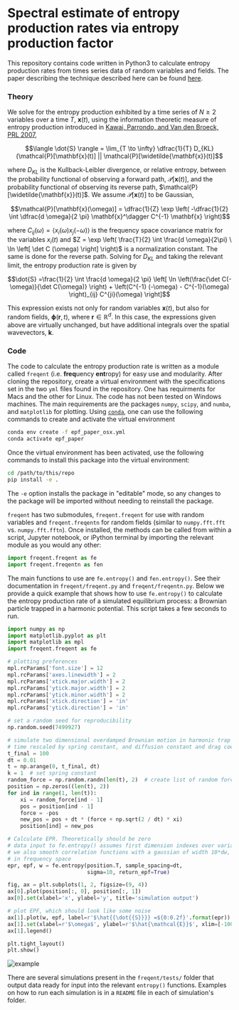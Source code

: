 # Spectral estimate of entropy production rates via entropy production factor
This repository contains code written in Python3 to calculate entropy production rates from times series data of random variables and fields. The paper describing the technique described here can be found [here](https://arxiv.org/abs/1911.10696).

### Theory
We solve for the entropy production exhibited by a time series of $`N \geq 2`$ variables over a time $`T`$, $`\mathbf{x}(t)`$, using the information theoretic measure of entropy production introduced in [Kawai, Parrondo, and Van den Broeck, PRL 2007](https://link.aps.org/doi/10.1103/PhysRevLett.98.080602),

```math
\langle \dot{S} \rangle = \lim_{T \to \infty} \dfrac{1}{T} D_{KL}(\mathcal{P}[\mathbf{x}(t)] || \mathcal{P}[\widetilde{\mathbf{x}}(t)]
```

where $`D_{KL}`$ is the Kullback-Leibler divergence, or relative entropy, between the probability functional of observing a forward path, $`\mathcal{P}[\mathbf{x}(t)]`$, and the probability functional of observing its reverse path, $`\mathcal{P}[\widetilde{\mathbf{x}}(t)]`$. We assume $`\mathcal{P}[\mathbf{x}(t)]`$ to be Gaussian,

```math
\mathcal{P}[\mathbf{x}(\omega)] = \dfrac{1}{Z} \exp \left( -\dfrac{1}{2} \int \dfrac{d \omega}{2 \pi} \mathbf{x}^\dagger C^{-1} \mathbf{x} \right)
```

where $`C_{ij}(\omega) = \langle x_i(\omega) x_j(-\omega) \rangle`$ is the frequency space covariance matrix for the variables $`x_i(t)`$ and $`Z = \exp \left(  \frac{T}{2} \int \frac{d \omega}{2\pi} \ \ln \left[ \det C (\omega) \right]  \right)`$ is a normalization constant. The same is done for the reverse path. Solving for $`D_{KL}`$ and taking the relevant limit, the entropy production rate is given by

```math
\dot{S} =\frac{1}{2} \int \frac{d \omega}{2 \pi} \left[ \ln \left(\frac{\det C(-\omega)}{\det C(\omega)} \right) + \left(C^{-1} (-\omega) - C^{-1}(\omega) \right)_{ij} C^{ji}(\omega) \right]
```

This expression exists not only for random variables $`\mathbf{x}(t)`$, but also for random fields, $`\boldsymbol{\phi}(\mathbf{r}, t)`$, where $`\mathbf{r} \in \mathbb{R}^d`$. In this case, the expressions given above are virtually unchanged, but have additional integrals over the spatial wavevectors, $`\mathbf{k}`$.

### Code
The code to calculate the entropy production rate is written as a module called `freqent` (i.e. **freq**uency **ent**ropy) for easy use and modularity. After cloning the repository, create a virtual environment with the specifications set in the two `yml` files found in the repository. One has requirments for Macs and the other for Linux. The code has not been tested on Windows machines. The main requirements are the packages `numpy`, `scipy`, and `numba`, and `matplotlib` for plotting. Using [`conda`](https://docs.conda.io/en/latest/), one can use the following commands to create and activate the virtual environment
```bash
conda env create -f epf_paper_osx.yml
conda activate epf_paper
```
Once the virtual environment has been activated, use the following commands to install this package into the virtual environment:
```bash
cd /path/to/this/repo
pip install -e .
```
The `-e` option installs the package in "editable" mode, so any changes to the package will be imported without needing to reinstall the package.

`freqent` has two submodules, `freqent.freqent` for use with random variables and `freqent.freqentn` for random fields (similar to `numpy.fft.fft` vs. `numpy.fft.fftn`). Once installed, the methods can be called from within a script, Jupyter notebook, or iPython terminal by importing the relevant module as you would any other:

```python
import freqent.freqent as fe
import freqent.freqentn as fen
```

The main functions to use are `fe.entropy()` and `fen.entropy()`. See their documentation in `freqent/freqent.py` and `freqent/freqentn.py`. Below we provide a quick example that shows how to use `fe.entropy()` to calculate the entropy production rate of a simulated equilibrium process: a Brownian particle trapped in a harmonic potential. This script takes a few seconds to run.

```python
import numpy as np
import matplotlib.pyplot as plt
import matplotlib as mpl
import freqent.freqent as fe

# plotting preferences
mpl.rcParams['font.size'] = 12
mpl.rcParams['axes.linewidth'] = 2
mpl.rcParams['xtick.major.width'] = 2
mpl.rcParams['ytick.major.width'] = 2
mpl.rcParams['ytick.minor.width'] = 2
mpl.rcParams['xtick.direction'] = 'in'
mpl.rcParams['ytick.direction'] = 'in'

# set a random seed for reproducibility
np.random.seed(7499927)

# simulate two dimensional overdamped Brownian motion in harmonic trap
# time rescaled by spring constant, and diffusion constant and drag coefficient set to 1
t_final = 100
dt = 0.01
t = np.arange(0, t_final, dt)
k = 1  # set spring constant
random_force = np.random.randn(len(t), 2)  # create list of random forces
position = np.zeros((len(t), 2))
for ind in range(1, len(t)):
    xi = random_force[ind - 1]
    pos = position[ind - 1]
    force = -pos
    new_pos = pos + dt * (force + np.sqrt(2 / dt) * xi)
    position[ind] = new_pos

# Calculate EPR. Theoretically should be zero
# data input to fe.entropy() assumes first dimension indexes over variables, not time
# we also smooth correlation functions with a gaussian of width 10*dw, where dw is the spacing
# in frequency space
epr, epf, w = fe.entropy(position.T, sample_spacing=dt,
                         sigma=10, return_epf=True)

fig, ax = plt.subplots(1, 2, figsize=(9, 4))
ax[0].plot(position[:, 0], position[:, 1])
ax[0].set(xlabel='x', ylabel='y', title='simulation output')

# plot EPF, which should look like some noise
ax[1].plot(w, epf, label=r'$\hat{{\dot{{S}}}} =${0:0.2f}'.format(epr))
ax[1].set(xlabel=r'$\omega$', ylabel=r'$\hat{\mathcal{E}}$', xlim=[-100, 100])
ax[1].legend()

plt.tight_layout()
plt.show()
```
![example](/freqent/readme_example.png)

There are several simulations present in the `freqent/tests/` folder that output data ready for input into the relevant `entropy()` functions. Examples on how to run each simulation is in a `README` file in each of simulation's folder.
